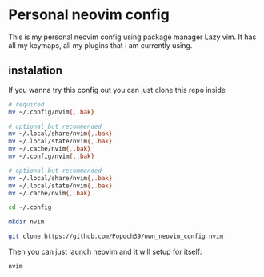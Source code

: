 # Personal neovim config

This is my personal neovim config using package manager Lazy vim. It has all my keymaps, all my plugins that i am currently using.

## instalation

If you wanna try this config out you can just clone this repo inside
```bash
# required
mv ~/.config/nvim{,.bak}

# optional but recommended
mv ~/.local/share/nvim{,.bak}
mv ~/.local/state/nvim{,.bak}
mv ~/.cache/nvim{,.bak}
mv ~/.config/nvim{,.bak}

# optional but recommended
mv ~/.local/share/nvim{,.bak}
mv ~/.local/state/nvim{,.bak}
mv ~/.cache/nvim{,.bak} 
```
```bash
cd ~/.config
```

```bash
mkdir nvim
```


```bash
git clone https://github.com/Popoch39/own_neovim_config nvim
```
Then you can just launch neovim and it will setup for itself: 

```bash
nvim
```

